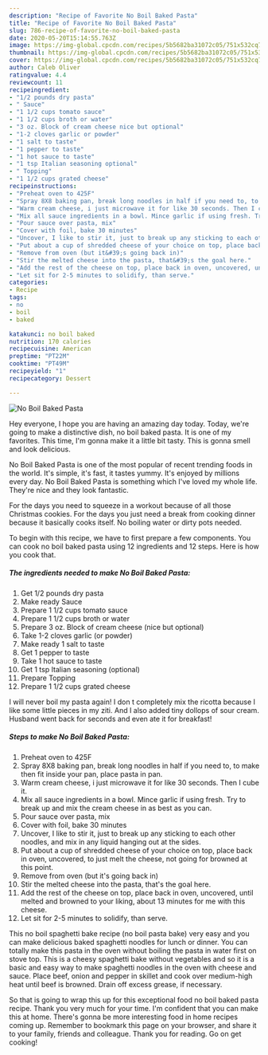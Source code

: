 ```yaml
---
description: "Recipe of Favorite No Boil Baked Pasta"
title: "Recipe of Favorite No Boil Baked Pasta"
slug: 786-recipe-of-favorite-no-boil-baked-pasta
date: 2020-05-20T15:14:55.763Z
image: https://img-global.cpcdn.com/recipes/5b5682ba31072c05/751x532cq70/no-boil-baked-pasta-recipe-main-photo.jpg
thumbnail: https://img-global.cpcdn.com/recipes/5b5682ba31072c05/751x532cq70/no-boil-baked-pasta-recipe-main-photo.jpg
cover: https://img-global.cpcdn.com/recipes/5b5682ba31072c05/751x532cq70/no-boil-baked-pasta-recipe-main-photo.jpg
author: Caleb Oliver
ratingvalue: 4.4
reviewcount: 11
recipeingredient:
- "1/2 pounds dry pasta"
- " Sauce"
- "1 1/2 cups tomato sauce"
- "1 1/2 cups broth or water"
- "3 oz. Block of cream cheese nice but optional"
- "1-2 cloves garlic or powder"
- "1 salt to taste"
- "1 pepper to taste"
- "1 hot sauce to taste"
- "1 tsp Italian seasoning optional"
- " Topping"
- "1 1/2 cups grated cheese"
recipeinstructions:
- "Preheat oven to 425F"
- "Spray 8X8 baking pan, break long noodles in half if you need to, to make then fit inside your pan, place pasta in pan."
- "Warm cream cheese, i just microwave it for like 30 seconds. Then I cube it."
- "Mix all sauce ingredients in a bowl. Mince garlic if using fresh. Try to break up and mix the cream cheese in as best as you can."
- "Pour sauce over pasta, mix"
- "Cover with foil, bake 30 minutes"
- "Uncover, I like to stir it, just to break up any sticking to each other noodles, and mix in any liquid hanging out at the sides."
- "Put about a cup of shredded cheese of your choice on top, place back in oven, uncovered, to just melt the cheese, not going for browned at this point."
- "Remove from oven (but it&#39;s going back in)"
- "Stir the melted cheese into the pasta, that&#39;s the goal here."
- "Add the rest of the cheese on top, place back in oven, uncovered, until melted and browned to your liking, about 13 minutes for me with this cheese."
- "Let sit for 2-5 minutes to solidify, than serve."
categories:
- Recipe
tags:
- no
- boil
- baked

katakunci: no boil baked 
nutrition: 170 calories
recipecuisine: American
preptime: "PT22M"
cooktime: "PT49M"
recipeyield: "1"
recipecategory: Dessert

---
```



![No Boil Baked Pasta](https://img-global.cpcdn.com/recipes/5b5682ba31072c05/751x532cq70/no-boil-baked-pasta-recipe-main-photo.jpg)

Hey everyone, I hope you are having an amazing day today. Today, we're going to make a distinctive dish, no boil baked pasta. It is one of my favorites. This time, I'm gonna make it a little bit tasty. This is gonna smell and look delicious.

No Boil Baked Pasta is one of the most popular of recent trending foods in the world. It's simple, it's fast, it tastes yummy. It's enjoyed by millions every day. No Boil Baked Pasta is something which I've loved my whole life. They're nice and they look fantastic.

For the days you need to squeeze in a workout because of all those Christmas cookies. For the days you just need a break from cooking dinner because it basically cooks itself. No boiling water or dirty pots needed.


To begin with this recipe, we have to first prepare a few components. You can cook no boil baked pasta using 12 ingredients and 12 steps. Here is how you cook that.

<!--inarticleads1-->

##### The ingredients needed to make No Boil Baked Pasta:

1. Get 1/2 pounds dry pasta
1. Make ready  Sauce
1. Prepare 1 1/2 cups tomato sauce
1. Prepare 1 1/2 cups broth or water
1. Prepare 3 oz. Block of cream cheese (nice but optional)
1. Take 1-2 cloves garlic (or powder)
1. Make ready 1 salt to taste
1. Get 1 pepper to taste
1. Take 1 hot sauce to taste
1. Get 1 tsp Italian seasoning (optional)
1. Prepare  Topping
1. Prepare 1 1/2 cups grated cheese


I will never boil my pasta again! I don t completely mix the ricotta because I like some little pieces in my ziti. And I also added tiny dollops of sour cream. Husband went back for seconds and even ate it for breakfast! 

<!--inarticleads2-->

##### Steps to make No Boil Baked Pasta:

1. Preheat oven to 425F
1. Spray 8X8 baking pan, break long noodles in half if you need to, to make then fit inside your pan, place pasta in pan.
1. Warm cream cheese, i just microwave it for like 30 seconds. Then I cube it.
1. Mix all sauce ingredients in a bowl. Mince garlic if using fresh. Try to break up and mix the cream cheese in as best as you can.
1. Pour sauce over pasta, mix
1. Cover with foil, bake 30 minutes
1. Uncover, I like to stir it, just to break up any sticking to each other noodles, and mix in any liquid hanging out at the sides.
1. Put about a cup of shredded cheese of your choice on top, place back in oven, uncovered, to just melt the cheese, not going for browned at this point.
1. Remove from oven (but it&#39;s going back in)
1. Stir the melted cheese into the pasta, that&#39;s the goal here.
1. Add the rest of the cheese on top, place back in oven, uncovered, until melted and browned to your liking, about 13 minutes for me with this cheese.
1. Let sit for 2-5 minutes to solidify, than serve.


This no boil spaghetti bake recipe (no boil pasta bake) very easy and you can make delicious baked spaghetti noodles for lunch or dinner. You can totally make this pasta in the oven without boiling the pasta in water first on stove top. This is a cheesy spaghetti bake without vegetables and so it is a basic and easy way to make spaghetti noodles in the oven with cheese and sauce. Place beef, onion and pepper in skillet and cook over medium-high heat until beef is browned. Drain off excess grease, if necessary. 

So that is going to wrap this up for this exceptional food no boil baked pasta recipe. Thank you very much for your time. I'm confident that you can make this at home. There's gonna be more interesting food in home recipes coming up. Remember to bookmark this page on your browser, and share it to your family, friends and colleague. Thank you for reading. Go on get cooking!
